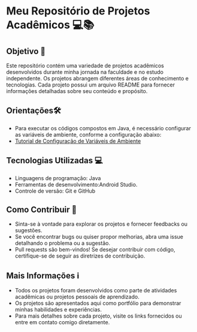 # Meu Repositório de Projetos Acadêmicos 💻📚

## Objetivo 🎯
Este repositório contém uma variedade de projetos acadêmicos desenvolvidos durante minha jornada na faculdade e no estudo independente. Os projetos abrangem diferentes áreas de conhecimento e tecnologias. Cada projeto possui um arquivo README para fornecer informações detalhadas sobre seu conteúdo e propósito.

## Orientações🛠️
- Para executar os códigos compostos em Java, é necessário configurar as variáveis de ambiente, conforme a configuração abaixo:
- [Tutorial de Configuração de Variáveis de Ambiente](https://www.youtube.com/watch?v=QekeJBShCy4&pp=ygUwY29tbyBjb25maWd1cmFyIHZhcmnDoXZlaXMgZGUgYW1iaWVudGUgamF2YSAgamRr)

## Tecnologias Utilizadas 💻
- Linguagens de programação: Java
- Ferramentas de desenvolvimento:Android Studio.
- Controle de versão: Git e GitHub

## Como Contribuir 🤝
- Sinta-se à vontade para explorar os projetos e fornecer feedbacks ou sugestões.
- Se você encontrar bugs ou quiser propor melhorias, abra uma issue detalhando o problema ou a sugestão.
- Pull requests são bem-vindos! Se desejar contribuir com código, certifique-se de seguir as diretrizes de contribuição.

## Mais Informações ℹ️
- Todos os projetos foram desenvolvidos como parte de atividades acadêmicas ou projetos pessoais de aprendizado.
- Os projetos são apresentados aqui como portfólio para demonstrar minhas habilidades e experiências.
- Para mais detalhes sobre cada projeto, visite os links fornecidos ou entre em contato comigo diretamente.
